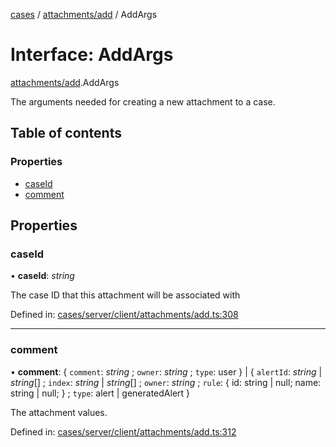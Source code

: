 [cases](../server_client_api.md) / [attachments/add](../modules/attachments_add.md) / AddArgs

# Interface: AddArgs

[attachments/add](../modules/attachments_add.md).AddArgs

The arguments needed for creating a new attachment to a case.

## Table of contents

### Properties

- [caseId](attachments_add.addargs.md#caseid)
- [comment](attachments_add.addargs.md#comment)

## Properties

### caseId

• **caseId**: *string*

The case ID that this attachment will be associated with

Defined in: [cases/server/client/attachments/add.ts:308](https://github.com/jonathan-buttner/kibana/blob/7a61a8b912c/x-pack/plugins/cases/server/client/attachments/add.ts#L308)

___

### comment

• **comment**: { `comment`: *string* ; `owner`: *string* ; `type`: user  } \| { `alertId`: *string* \| *string*[] ; `index`: *string* \| *string*[] ; `owner`: *string* ; `rule`: { id: string \| null; name: string \| null; } ; `type`: alert \| generatedAlert  }

The attachment values.

Defined in: [cases/server/client/attachments/add.ts:312](https://github.com/jonathan-buttner/kibana/blob/7a61a8b912c/x-pack/plugins/cases/server/client/attachments/add.ts#L312)
